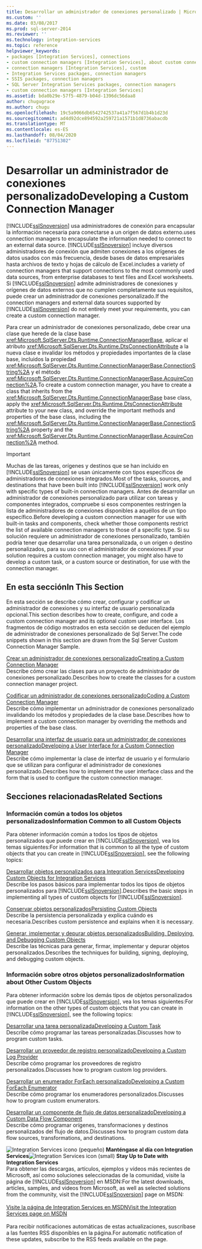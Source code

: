 ```yaml
---
title: Desarrollar un administrador de conexiones personalizado | Microsoft Docs
ms.custom: ''
ms.date: 03/08/2017
ms.prod: sql-server-2014
ms.reviewer: ''
ms.technology: integration-services
ms.topic: reference
helpviewer_keywords:
- packages [Integration Services], connections
- custom connection managers [Integration Services], about custom connection managers
- connection managers [Integration Services], custom
- Integration Services packages, connection managers
- SSIS packages, connection managers
- SQL Server Integration Services packages, connection managers
- custom connection managers [Integration Services]
ms.assetid: bda0b29e-57f5-4879-b04d-1396dc56daa8
author: chugugrace
ms.author: chugu
ms.openlocfilehash: 19c5a9066db6542742537a41a7f567d1b4b1d23d
ms.sourcegitcommit: ad4d92dce894592a259721a1571b1d8736abacdb
ms.translationtype: MT
ms.contentlocale: es-ES
ms.lasthandoff: 08/04/2020
ms.locfileid: "87751302"
---
```

# <a name="developing-a-custom-connection-manager"></a><span data-ttu-id="2ef14-102">Desarrollar un administrador de conexiones personalizado</span><span class="sxs-lookup"><span data-stu-id="2ef14-102">Developing a Custom Connection Manager</span></span>
  [!INCLUDE[ssISnoversion](../../../includes/ssisnoversion-md.md)] <span data-ttu-id="2ef14-103">usa administradores de conexión para encapsular la información necesaria para conectarse a un origen de datos externo.</span><span class="sxs-lookup"><span data-stu-id="2ef14-103">uses connection managers to encapsulate the information needed to connect to an external data source.</span></span> [!INCLUDE[ssISnoversion](../../../includes/ssisnoversion-md.md)] <span data-ttu-id="2ef14-104">incluye diversos administradores de conexión que admiten conexiones a los orígenes de datos usados con más frecuencia, desde bases de datos empresariales hasta archivos de texto y hojas de cálculo de Excel.</span><span class="sxs-lookup"><span data-stu-id="2ef14-104">includes a variety of connection managers that support connections to the most commonly used data sources, from enterprise databases to text files and Excel worksheets.</span></span> <span data-ttu-id="2ef14-105">Si [!INCLUDE[ssISnoversion](../../../includes/ssisnoversion-md.md)] admite administradores de conexiones y orígenes de datos externos que no cumplen completamente sus requisitos, puede crear un administrador de conexiones personalizado.</span><span class="sxs-lookup"><span data-stu-id="2ef14-105">If the connection managers and external data sources supported by [!INCLUDE[ssISnoversion](../../../includes/ssisnoversion-md.md)] do not entirely meet your requirements, you can create a custom connection manager.</span></span>  
  
 <span data-ttu-id="2ef14-106">Para crear un administrador de conexiones personalizado, debe crear una clase que herede de la clase base <xref:Microsoft.SqlServer.Dts.Runtime.ConnectionManagerBase>, aplicar el atributo <xref:Microsoft.SqlServer.Dts.Runtime.DtsConnectionAttribute> a la nueva clase e invalidar los métodos y propiedades importantes de la clase base, incluidos la propiedad <xref:Microsoft.SqlServer.Dts.Runtime.ConnectionManagerBase.ConnectionString%2A> y el método <xref:Microsoft.SqlServer.Dts.Runtime.ConnectionManagerBase.AcquireConnection%2A>.</span><span class="sxs-lookup"><span data-stu-id="2ef14-106">To create a custom connection manager, you have to create a class that inherits from the <xref:Microsoft.SqlServer.Dts.Runtime.ConnectionManagerBase> base class, apply the <xref:Microsoft.SqlServer.Dts.Runtime.DtsConnectionAttribute> attribute to your new class, and override the important methods and properties of the base class, including the <xref:Microsoft.SqlServer.Dts.Runtime.ConnectionManagerBase.ConnectionString%2A> property and the <xref:Microsoft.SqlServer.Dts.Runtime.ConnectionManagerBase.AcquireConnection%2A> method.</span></span>  
  
> [!IMPORTANT]  
>  <span data-ttu-id="2ef14-107">Muchas de las tareas, orígenes y destinos que se han incluido en [!INCLUDE[ssISnoversion](../../../includes/ssisnoversion-md.md)] se usan únicamente con tipos específicos de administradores de conexiones integrados.</span><span class="sxs-lookup"><span data-stu-id="2ef14-107">Most of the tasks, sources, and destinations that have been built into [!INCLUDE[ssISnoversion](../../../includes/ssisnoversion-md.md)] work only with specific types of built-in connection managers.</span></span> <span data-ttu-id="2ef14-108">Antes de desarrollar un administrador de conexiones personalizado para utilizar con tareas y componentes integrados, compruebe si esos componentes restringen la lista de administradores de conexiones disponibles a aquéllos de un tipo específico.</span><span class="sxs-lookup"><span data-stu-id="2ef14-108">Before developing a custom connection manager for use with built-in tasks and components, check whether those components restrict the list of available connection managers to those of a specific type.</span></span> <span data-ttu-id="2ef14-109">Si su solución requiere un administrador de conexiones personalizado, también podría tener que desarrollar una tarea personalizada, o un origen o destino personalizados, para su uso con el administrador de conexiones.</span><span class="sxs-lookup"><span data-stu-id="2ef14-109">If your solution requires a custom connection manager, you might also have to develop a custom task, or a custom source or destination, for use with the connection manager.</span></span>  
  
## <a name="in-this-section"></a><span data-ttu-id="2ef14-110">En esta sección</span><span class="sxs-lookup"><span data-stu-id="2ef14-110">In This Section</span></span>  
 <span data-ttu-id="2ef14-111">En esta sección se describe cómo crear, configurar y codificar un administrador de conexiones y su interfaz de usuario personalizada opcional.</span><span class="sxs-lookup"><span data-stu-id="2ef14-111">This section describes how to create, configure, and code a custom connection manager and its optional custom user interface.</span></span> <span data-ttu-id="2ef14-112">Los fragmentos de código mostrados en esta sección se deducen del ejemplo de administrador de conexiones personalizado de Sql Server.</span><span class="sxs-lookup"><span data-stu-id="2ef14-112">The code snippets shown in this section are drawn from the Sql Server Custom Connection Manager Sample.</span></span>  
  
 [<span data-ttu-id="2ef14-113">Crear un administrador de conexiones personalizado</span><span class="sxs-lookup"><span data-stu-id="2ef14-113">Creating a Custom Connection Manager</span></span>](creating-a-custom-connection-manager.md)  
 <span data-ttu-id="2ef14-114">Describe cómo crear las clases para un proyecto de administrador de conexiones personalizado.</span><span class="sxs-lookup"><span data-stu-id="2ef14-114">Describes how to create the classes for a custom connection manager project.</span></span>  
  
 [<span data-ttu-id="2ef14-115">Codificar un administrador de conexiones personalizado</span><span class="sxs-lookup"><span data-stu-id="2ef14-115">Coding a Custom Connection Manager</span></span>](coding-a-custom-connection-manager.md)  
 <span data-ttu-id="2ef14-116">Describe cómo implementar un administrador de conexiones personalizado invalidando los métodos y propiedades de la clase base.</span><span class="sxs-lookup"><span data-stu-id="2ef14-116">Describes how to implement a custom connection manager by overriding the methods and properties of the base class.</span></span>  
  
 [<span data-ttu-id="2ef14-117">Desarrollar una interfaz de usuario para un administrador de conexiones personalizado</span><span class="sxs-lookup"><span data-stu-id="2ef14-117">Developing a User Interface for a Custom Connection Manager</span></span>](developing-a-user-interface-for-a-custom-connection-manager.md)  
 <span data-ttu-id="2ef14-118">Describe cómo implementar la clase de interfaz de usuario y el formulario que se utilizan para configurar el administrador de conexiones personalizado.</span><span class="sxs-lookup"><span data-stu-id="2ef14-118">Describes how to implement the user interface class and the form that is used to configure the custom connection manager.</span></span>  
  
## <a name="related-sections"></a><span data-ttu-id="2ef14-119">Secciones relacionadas</span><span class="sxs-lookup"><span data-stu-id="2ef14-119">Related Sections</span></span>  
  
### <a name="information-common-to-all-custom-objects"></a><span data-ttu-id="2ef14-120">Información común a todos los objetos personalizados</span><span class="sxs-lookup"><span data-stu-id="2ef14-120">Information Common to all Custom Objects</span></span>  
 <span data-ttu-id="2ef14-121">Para obtener información común a todos los tipos de objetos personalizados que puede crear en [!INCLUDE[ssISnoversion](../../../includes/ssisnoversion-md.md)], vea los temas siguientes:</span><span class="sxs-lookup"><span data-stu-id="2ef14-121">For information that is common to all the type of custom objects that you can create in [!INCLUDE[ssISnoversion](../../../includes/ssisnoversion-md.md)], see the following topics:</span></span>  
  
 [<span data-ttu-id="2ef14-122">Desarrollar objetos personalizados para Integration Services</span><span class="sxs-lookup"><span data-stu-id="2ef14-122">Developing Custom Objects for Integration Services</span></span>](../developing-custom-objects-for-integration-services.md)  
 <span data-ttu-id="2ef14-123">Describe los pasos básicos para implementar todos los tipos de objetos personalizados para [!INCLUDE[ssISnoversion](../../../includes/ssisnoversion-md.md)].</span><span class="sxs-lookup"><span data-stu-id="2ef14-123">Describes the basic steps in implementing all types of custom objects for [!INCLUDE[ssISnoversion](../../../includes/ssisnoversion-md.md)].</span></span>  
  
 [<span data-ttu-id="2ef14-124">Conservar objetos personalizados</span><span class="sxs-lookup"><span data-stu-id="2ef14-124">Persisting Custom Objects</span></span>](../persisting-custom-objects.md)  
 <span data-ttu-id="2ef14-125">Describe la persistencia personalizada y explica cuándo es necesaria.</span><span class="sxs-lookup"><span data-stu-id="2ef14-125">Describes custom persistence and explains when it is necessary.</span></span>  
  
 [<span data-ttu-id="2ef14-126">Generar, implementar y depurar objetos personalizados</span><span class="sxs-lookup"><span data-stu-id="2ef14-126">Building, Deploying, and Debugging Custom Objects</span></span>](../building-deploying-and-debugging-custom-objects.md)  
 <span data-ttu-id="2ef14-127">Describe las técnicas para generar, firmar, implementar y depurar objetos personalizados.</span><span class="sxs-lookup"><span data-stu-id="2ef14-127">Describes the techniques for building, signing, deploying, and debugging custom objects.</span></span>  
  
### <a name="information-about-other-custom-objects"></a><span data-ttu-id="2ef14-128">Información sobre otros objetos personalizados</span><span class="sxs-lookup"><span data-stu-id="2ef14-128">Information about Other Custom Objects</span></span>  
 <span data-ttu-id="2ef14-129">Para obtener información sobre los demás tipos de objetos personalizados que puede crear en [!INCLUDE[ssISnoversion](../../../includes/ssisnoversion-md.md)], vea los temas siguientes:</span><span class="sxs-lookup"><span data-stu-id="2ef14-129">For information on the other types of custom objects that you can create in [!INCLUDE[ssISnoversion](../../../includes/ssisnoversion-md.md)], see the following topics:</span></span>  
  
 [<span data-ttu-id="2ef14-130">Desarrollar una tarea personalizada</span><span class="sxs-lookup"><span data-stu-id="2ef14-130">Developing a Custom Task</span></span>](../task/developing-a-custom-task.md)  
 <span data-ttu-id="2ef14-131">Describe cómo programar las tareas personalizadas.</span><span class="sxs-lookup"><span data-stu-id="2ef14-131">Discusses how to program custom tasks.</span></span>  
  
 [<span data-ttu-id="2ef14-132">Desarrollar un proveedor de registro personalizado</span><span class="sxs-lookup"><span data-stu-id="2ef14-132">Developing a Custom Log Provider</span></span>](../log-provider/developing-a-custom-log-provider.md)  
 <span data-ttu-id="2ef14-133">Describe cómo programar los proveedores de registro personalizados.</span><span class="sxs-lookup"><span data-stu-id="2ef14-133">Discusses how to program custom log providers.</span></span>  
  
 [<span data-ttu-id="2ef14-134">Desarrollar un enumerador ForEach personalizado</span><span class="sxs-lookup"><span data-stu-id="2ef14-134">Developing a Custom ForEach Enumerator</span></span>](../foreach-enumerator/developing-a-custom-foreach-enumerator.md)  
 <span data-ttu-id="2ef14-135">Describe cómo programar los enumeradores personalizados.</span><span class="sxs-lookup"><span data-stu-id="2ef14-135">Discusses how to program custom enumerators.</span></span>  
  
 [<span data-ttu-id="2ef14-136">Desarrollar un componente de flujo de datos personalizado</span><span class="sxs-lookup"><span data-stu-id="2ef14-136">Developing a Custom Data Flow Component</span></span>](../data-flow/developing-a-custom-data-flow-component.md)  
 <span data-ttu-id="2ef14-137">Describe cómo programar orígenes, transformaciones y destinos personalizados del flujo de datos.</span><span class="sxs-lookup"><span data-stu-id="2ef14-137">Discusses how to program custom data flow sources, transformations, and destinations.</span></span>  
  
<span data-ttu-id="2ef14-138">![Integration Services icono (pequeño)](../../media/dts-16.gif "Icono de Integration Services (pequeño)")  **Manténgase al día con Integration Services**</span><span class="sxs-lookup"><span data-stu-id="2ef14-138">![Integration Services icon (small)](../../media/dts-16.gif "Integration Services icon (small)")  **Stay Up to Date with Integration Services**</span></span><br /> <span data-ttu-id="2ef14-139">Para obtener las descargas, artículos, ejemplos y vídeos más recientes de Microsoft, así como soluciones seleccionadas de la comunidad, visite la página de [!INCLUDE[ssISnoversion](../../../includes/ssisnoversion-md.md)] en MSDN:</span><span class="sxs-lookup"><span data-stu-id="2ef14-139">For the latest downloads, articles, samples, and videos from Microsoft, as well as selected solutions from the community, visit the [!INCLUDE[ssISnoversion](../../../includes/ssisnoversion-md.md)] page on MSDN:</span></span><br /><br /> [<span data-ttu-id="2ef14-140">Visite la página de Integration Services en MSDN</span><span class="sxs-lookup"><span data-stu-id="2ef14-140">Visit the Integration Services page on MSDN</span></span>](https://go.microsoft.com/fwlink/?LinkId=136655)<br /><br /> <span data-ttu-id="2ef14-141">Para recibir notificaciones automáticas de estas actualizaciones, suscríbase a las fuentes RSS disponibles en la página.</span><span class="sxs-lookup"><span data-stu-id="2ef14-141">For automatic notification of these updates, subscribe to the RSS feeds available on the page.</span></span>  
  
  
